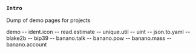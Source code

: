 
### `Intro`
Dump of demo pages for projects

demo
-- ident.icon
-- read.estimate
-- unique.util
-- uint
-- json.to.yaml
-- blake2b
-- bip39
-- banano.talk
-- banano.pow
-- banano.mass
-- banano.account